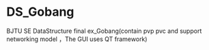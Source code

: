 # DS_Gobang
BJTU SE DataStructure final ex_Gobang(contain pvp pvc and support networking model ，The GUI uses QT framework)
